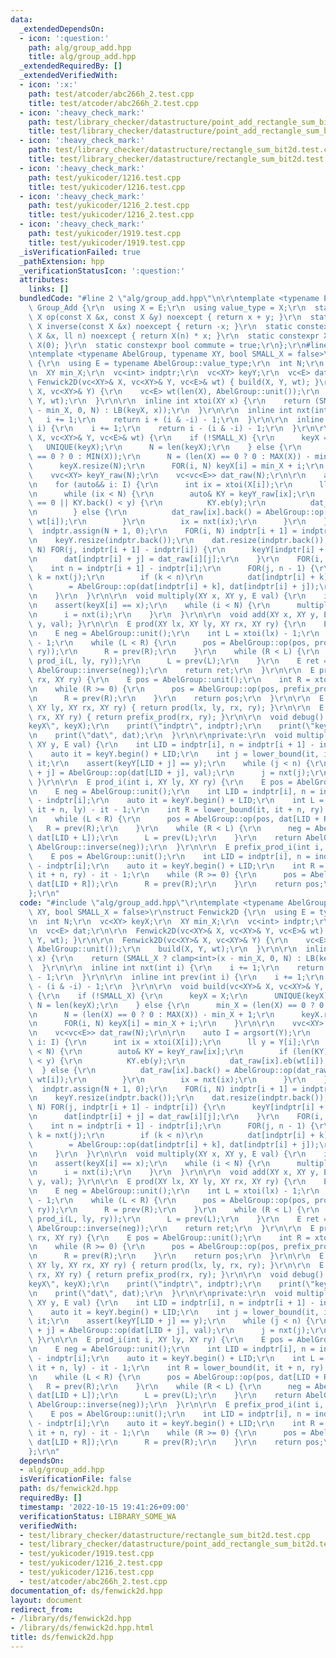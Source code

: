 ```yaml
---
data:
  _extendedDependsOn:
  - icon: ':question:'
    path: alg/group_add.hpp
    title: alg/group_add.hpp
  _extendedRequiredBy: []
  _extendedVerifiedWith:
  - icon: ':x:'
    path: test/atcoder/abc266h_2.test.cpp
    title: test/atcoder/abc266h_2.test.cpp
  - icon: ':heavy_check_mark:'
    path: test/library_checker/datastructure/point_add_rectangle_sum_bit2d.test.cpp
    title: test/library_checker/datastructure/point_add_rectangle_sum_bit2d.test.cpp
  - icon: ':heavy_check_mark:'
    path: test/library_checker/datastructure/rectangle_sum_bit2d.test.cpp
    title: test/library_checker/datastructure/rectangle_sum_bit2d.test.cpp
  - icon: ':heavy_check_mark:'
    path: test/yukicoder/1216.test.cpp
    title: test/yukicoder/1216.test.cpp
  - icon: ':heavy_check_mark:'
    path: test/yukicoder/1216_2.test.cpp
    title: test/yukicoder/1216_2.test.cpp
  - icon: ':heavy_check_mark:'
    path: test/yukicoder/1919.test.cpp
    title: test/yukicoder/1919.test.cpp
  _isVerificationFailed: true
  _pathExtension: hpp
  _verificationStatusIcon: ':question:'
  attributes:
    links: []
  bundledCode: "#line 2 \"alg/group_add.hpp\"\n\r\ntemplate <typename E>\r\nstruct\
    \ Group_Add {\r\n  using X = E;\r\n  using value_type = X;\r\n  static constexpr\
    \ X op(const X &x, const X &y) noexcept { return x + y; }\r\n  static constexpr\
    \ X inverse(const X &x) noexcept { return -x; }\r\n  static constexpr X power(const\
    \ X &x, ll n) noexcept { return X(n) * x; }\r\n  static constexpr X unit() { return\
    \ X(0); }\r\n  static constexpr bool commute = true;\r\n};\r\n#line 2 \"ds/fenwick2d.hpp\"\
    \ntemplate <typename AbelGroup, typename XY, bool SMALL_X = false>\r\nstruct Fenwick2D\
    \ {\r\n  using E = typename AbelGroup::value_type;\r\n  int N;\r\n  vc<XY> keyX;\r\
    \n  XY min_X;\r\n  vc<int> indptr;\r\n  vc<XY> keyY;\r\n  vc<E> dat;\r\n\r\n \
    \ Fenwick2D(vc<XY>& X, vc<XY>& Y, vc<E>& wt) { build(X, Y, wt); }\r\n\r\n  Fenwick2D(vc<XY>&\
    \ X, vc<XY>& Y) {\r\n    vc<E> wt(len(X), AbelGroup::unit());\r\n    build(X,\
    \ Y, wt);\r\n  }\r\n\r\n  inline int xtoi(XY x) {\r\n    return (SMALL_X ? clamp<int>(x\
    \ - min_X, 0, N) : LB(keyX, x));\r\n  }\r\n\r\n  inline int nxt(int i) {\r\n \
    \   i += 1;\r\n    return i + (i & -i) - 1;\r\n  }\r\n\r\n  inline int prev(int\
    \ i) {\r\n    i += 1;\r\n    return i - (i & -i) - 1;\r\n  }\r\n\r\n  void build(vc<XY>&\
    \ X, vc<XY>& Y, vc<E>& wt) {\r\n    if (!SMALL_X) {\r\n      keyX = X;\r\n   \
    \   UNIQUE(keyX);\r\n      N = len(keyX);\r\n    } else {\r\n      min_X = (len(X)\
    \ == 0 ? 0 : MIN(X));\r\n      N = (len(X) == 0 ? 0 : MAX(X)) - min_X + 1;\r\n\
    \      keyX.resize(N);\r\n      FOR(i, N) keyX[i] = min_X + i;\r\n    }\r\n\r\n\
    \    vvc<XY> keyY_raw(N);\r\n    vc<vc<E>> dat_raw(N);\r\n\r\n    auto I = argsort(Y);\r\
    \n    for (auto&& i: I) {\r\n      int ix = xtoi(X[i]);\r\n      ll y = Y[i];\r\
    \n      while (ix < N) {\r\n        auto& KY = keyY_raw[ix];\r\n        if (len(KY)\
    \ == 0 || KY.back() < y) {\r\n          KY.eb(y);\r\n          dat_raw[ix].eb(wt[i]);\r\
    \n        } else {\r\n          dat_raw[ix].back() = AbelGroup::op(dat_raw[ix].back(),\
    \ wt[i]);\r\n        }\r\n        ix = nxt(ix);\r\n      }\r\n    }\r\n\r\n  \
    \  indptr.assign(N + 1, 0);\r\n    FOR(i, N) indptr[i + 1] = indptr[i] + len(keyY_raw[i]);\r\
    \n    keyY.resize(indptr.back());\r\n    dat.resize(indptr.back());\r\n    FOR(i,\
    \ N) FOR(j, indptr[i + 1] - indptr[i]) {\r\n      keyY[indptr[i] + j] = keyY_raw[i][j];\r\
    \n      dat[indptr[i] + j] = dat_raw[i][j];\r\n    }\r\n    FOR(i, N) {\r\n  \
    \    int n = indptr[i + 1] - indptr[i];\r\n      FOR(j, n - 1) {\r\n        int\
    \ k = nxt(j);\r\n        if (k < n)\r\n          dat[indptr[i] + k]\r\n      \
    \        = AbelGroup::op(dat[indptr[i] + k], dat[indptr[i] + j]);\r\n      }\r\
    \n    }\r\n  }\r\n\r\n  void multiply(XY x, XY y, E val) {\r\n    int i = xtoi(x);\r\
    \n    assert(keyX[i] == x);\r\n    while (i < N) {\r\n      multiply_i(i, y, val);\r\
    \n      i = nxt(i);\r\n    }\r\n  }\r\n\r\n  void add(XY x, XY y, E val) { multiply(x,\
    \ y, val); }\r\n\r\n  E prod(XY lx, XY ly, XY rx, XY ry) {\r\n    E pos = AbelGroup::unit();\r\
    \n    E neg = AbelGroup::unit();\r\n    int L = xtoi(lx) - 1;\r\n    int R = xtoi(rx)\
    \ - 1;\r\n    while (L < R) {\r\n      pos = AbelGroup::op(pos, prod_i(R, ly,\
    \ ry));\r\n      R = prev(R);\r\n    }\r\n    while (R < L) {\r\n      neg = AbelGroup::op(neg,\
    \ prod_i(L, ly, ry));\r\n      L = prev(L);\r\n    }\r\n    E ret = AbelGroup::op(pos,\
    \ AbelGroup::inverse(neg));\r\n    return ret;\r\n  }\r\n\r\n  E prefix_prod(XY\
    \ rx, XY ry) {\r\n    E pos = AbelGroup::unit();\r\n    int R = xtoi(rx) - 1;\r\
    \n    while (R >= 0) {\r\n      pos = AbelGroup::op(pos, prefix_prod_i(R, ry));\r\
    \n      R = prev(R);\r\n    }\r\n    return pos;\r\n  }\r\n\r\n  E sum(XY lx,\
    \ XY ly, XY rx, XY ry) { return prod(lx, ly, rx, ry); }\r\n\r\n  E prefix_sum(XY\
    \ rx, XY ry) { return prefix_prod(rx, ry); }\r\n\r\n  void debug() {\r\n    print(\"\
    keyX\", keyX);\r\n    print(\"indptr\", indptr);\r\n    print(\"keyY\", keyY);\r\
    \n    print(\"dat\", dat);\r\n  }\r\n\r\nprivate:\r\n  void multiply_i(int i,\
    \ XY y, E val) {\r\n    int LID = indptr[i], n = indptr[i + 1] - indptr[i];\r\n\
    \    auto it = keyY.begin() + LID;\r\n    int j = lower_bound(it, it + n, y) -\
    \ it;\r\n    assert(keyY[LID + j] == y);\r\n    while (j < n) {\r\n      dat[LID\
    \ + j] = AbelGroup::op(dat[LID + j], val);\r\n      j = nxt(j);\r\n    }\r\n \
    \ }\r\n\r\n  E prod_i(int i, XY ly, XY ry) {\r\n    E pos = AbelGroup::unit();\r\
    \n    E neg = AbelGroup::unit();\r\n    int LID = indptr[i], n = indptr[i + 1]\
    \ - indptr[i];\r\n    auto it = keyY.begin() + LID;\r\n    int L = lower_bound(it,\
    \ it + n, ly) - it - 1;\r\n    int R = lower_bound(it, it + n, ry) - it - 1;\r\
    \n    while (L < R) {\r\n      pos = AbelGroup::op(pos, dat[LID + R]);\r\n   \
    \   R = prev(R);\r\n    }\r\n    while (R < L) {\r\n      neg = AbelGroup::op(neg,\
    \ dat[LID + L]);\r\n      L = prev(L);\r\n    }\r\n    return AbelGroup::op(pos,\
    \ AbelGroup::inverse(neg));\r\n  }\r\n\r\n  E prefix_prod_i(int i, XY ry) {\r\n\
    \    E pos = AbelGroup::unit();\r\n    int LID = indptr[i], n = indptr[i + 1]\
    \ - indptr[i];\r\n    auto it = keyY.begin() + LID;\r\n    int R = lower_bound(it,\
    \ it + n, ry) - it - 1;\r\n    while (R >= 0) {\r\n      pos = AbelGroup::op(pos,\
    \ dat[LID + R]);\r\n      R = prev(R);\r\n    }\r\n    return pos;\r\n  }\r\n\
    };\r\n"
  code: "#include \"alg/group_add.hpp\"\r\ntemplate <typename AbelGroup, typename\
    \ XY, bool SMALL_X = false>\r\nstruct Fenwick2D {\r\n  using E = typename AbelGroup::value_type;\r\
    \n  int N;\r\n  vc<XY> keyX;\r\n  XY min_X;\r\n  vc<int> indptr;\r\n  vc<XY> keyY;\r\
    \n  vc<E> dat;\r\n\r\n  Fenwick2D(vc<XY>& X, vc<XY>& Y, vc<E>& wt) { build(X,\
    \ Y, wt); }\r\n\r\n  Fenwick2D(vc<XY>& X, vc<XY>& Y) {\r\n    vc<E> wt(len(X),\
    \ AbelGroup::unit());\r\n    build(X, Y, wt);\r\n  }\r\n\r\n  inline int xtoi(XY\
    \ x) {\r\n    return (SMALL_X ? clamp<int>(x - min_X, 0, N) : LB(keyX, x));\r\n\
    \  }\r\n\r\n  inline int nxt(int i) {\r\n    i += 1;\r\n    return i + (i & -i)\
    \ - 1;\r\n  }\r\n\r\n  inline int prev(int i) {\r\n    i += 1;\r\n    return i\
    \ - (i & -i) - 1;\r\n  }\r\n\r\n  void build(vc<XY>& X, vc<XY>& Y, vc<E>& wt)\
    \ {\r\n    if (!SMALL_X) {\r\n      keyX = X;\r\n      UNIQUE(keyX);\r\n     \
    \ N = len(keyX);\r\n    } else {\r\n      min_X = (len(X) == 0 ? 0 : MIN(X));\r\
    \n      N = (len(X) == 0 ? 0 : MAX(X)) - min_X + 1;\r\n      keyX.resize(N);\r\
    \n      FOR(i, N) keyX[i] = min_X + i;\r\n    }\r\n\r\n    vvc<XY> keyY_raw(N);\r\
    \n    vc<vc<E>> dat_raw(N);\r\n\r\n    auto I = argsort(Y);\r\n    for (auto&&\
    \ i: I) {\r\n      int ix = xtoi(X[i]);\r\n      ll y = Y[i];\r\n      while (ix\
    \ < N) {\r\n        auto& KY = keyY_raw[ix];\r\n        if (len(KY) == 0 || KY.back()\
    \ < y) {\r\n          KY.eb(y);\r\n          dat_raw[ix].eb(wt[i]);\r\n      \
    \  } else {\r\n          dat_raw[ix].back() = AbelGroup::op(dat_raw[ix].back(),\
    \ wt[i]);\r\n        }\r\n        ix = nxt(ix);\r\n      }\r\n    }\r\n\r\n  \
    \  indptr.assign(N + 1, 0);\r\n    FOR(i, N) indptr[i + 1] = indptr[i] + len(keyY_raw[i]);\r\
    \n    keyY.resize(indptr.back());\r\n    dat.resize(indptr.back());\r\n    FOR(i,\
    \ N) FOR(j, indptr[i + 1] - indptr[i]) {\r\n      keyY[indptr[i] + j] = keyY_raw[i][j];\r\
    \n      dat[indptr[i] + j] = dat_raw[i][j];\r\n    }\r\n    FOR(i, N) {\r\n  \
    \    int n = indptr[i + 1] - indptr[i];\r\n      FOR(j, n - 1) {\r\n        int\
    \ k = nxt(j);\r\n        if (k < n)\r\n          dat[indptr[i] + k]\r\n      \
    \        = AbelGroup::op(dat[indptr[i] + k], dat[indptr[i] + j]);\r\n      }\r\
    \n    }\r\n  }\r\n\r\n  void multiply(XY x, XY y, E val) {\r\n    int i = xtoi(x);\r\
    \n    assert(keyX[i] == x);\r\n    while (i < N) {\r\n      multiply_i(i, y, val);\r\
    \n      i = nxt(i);\r\n    }\r\n  }\r\n\r\n  void add(XY x, XY y, E val) { multiply(x,\
    \ y, val); }\r\n\r\n  E prod(XY lx, XY ly, XY rx, XY ry) {\r\n    E pos = AbelGroup::unit();\r\
    \n    E neg = AbelGroup::unit();\r\n    int L = xtoi(lx) - 1;\r\n    int R = xtoi(rx)\
    \ - 1;\r\n    while (L < R) {\r\n      pos = AbelGroup::op(pos, prod_i(R, ly,\
    \ ry));\r\n      R = prev(R);\r\n    }\r\n    while (R < L) {\r\n      neg = AbelGroup::op(neg,\
    \ prod_i(L, ly, ry));\r\n      L = prev(L);\r\n    }\r\n    E ret = AbelGroup::op(pos,\
    \ AbelGroup::inverse(neg));\r\n    return ret;\r\n  }\r\n\r\n  E prefix_prod(XY\
    \ rx, XY ry) {\r\n    E pos = AbelGroup::unit();\r\n    int R = xtoi(rx) - 1;\r\
    \n    while (R >= 0) {\r\n      pos = AbelGroup::op(pos, prefix_prod_i(R, ry));\r\
    \n      R = prev(R);\r\n    }\r\n    return pos;\r\n  }\r\n\r\n  E sum(XY lx,\
    \ XY ly, XY rx, XY ry) { return prod(lx, ly, rx, ry); }\r\n\r\n  E prefix_sum(XY\
    \ rx, XY ry) { return prefix_prod(rx, ry); }\r\n\r\n  void debug() {\r\n    print(\"\
    keyX\", keyX);\r\n    print(\"indptr\", indptr);\r\n    print(\"keyY\", keyY);\r\
    \n    print(\"dat\", dat);\r\n  }\r\n\r\nprivate:\r\n  void multiply_i(int i,\
    \ XY y, E val) {\r\n    int LID = indptr[i], n = indptr[i + 1] - indptr[i];\r\n\
    \    auto it = keyY.begin() + LID;\r\n    int j = lower_bound(it, it + n, y) -\
    \ it;\r\n    assert(keyY[LID + j] == y);\r\n    while (j < n) {\r\n      dat[LID\
    \ + j] = AbelGroup::op(dat[LID + j], val);\r\n      j = nxt(j);\r\n    }\r\n \
    \ }\r\n\r\n  E prod_i(int i, XY ly, XY ry) {\r\n    E pos = AbelGroup::unit();\r\
    \n    E neg = AbelGroup::unit();\r\n    int LID = indptr[i], n = indptr[i + 1]\
    \ - indptr[i];\r\n    auto it = keyY.begin() + LID;\r\n    int L = lower_bound(it,\
    \ it + n, ly) - it - 1;\r\n    int R = lower_bound(it, it + n, ry) - it - 1;\r\
    \n    while (L < R) {\r\n      pos = AbelGroup::op(pos, dat[LID + R]);\r\n   \
    \   R = prev(R);\r\n    }\r\n    while (R < L) {\r\n      neg = AbelGroup::op(neg,\
    \ dat[LID + L]);\r\n      L = prev(L);\r\n    }\r\n    return AbelGroup::op(pos,\
    \ AbelGroup::inverse(neg));\r\n  }\r\n\r\n  E prefix_prod_i(int i, XY ry) {\r\n\
    \    E pos = AbelGroup::unit();\r\n    int LID = indptr[i], n = indptr[i + 1]\
    \ - indptr[i];\r\n    auto it = keyY.begin() + LID;\r\n    int R = lower_bound(it,\
    \ it + n, ry) - it - 1;\r\n    while (R >= 0) {\r\n      pos = AbelGroup::op(pos,\
    \ dat[LID + R]);\r\n      R = prev(R);\r\n    }\r\n    return pos;\r\n  }\r\n\
    };\r\n"
  dependsOn:
  - alg/group_add.hpp
  isVerificationFile: false
  path: ds/fenwick2d.hpp
  requiredBy: []
  timestamp: '2022-10-15 19:41:26+09:00'
  verificationStatus: LIBRARY_SOME_WA
  verifiedWith:
  - test/library_checker/datastructure/rectangle_sum_bit2d.test.cpp
  - test/library_checker/datastructure/point_add_rectangle_sum_bit2d.test.cpp
  - test/yukicoder/1919.test.cpp
  - test/yukicoder/1216_2.test.cpp
  - test/yukicoder/1216.test.cpp
  - test/atcoder/abc266h_2.test.cpp
documentation_of: ds/fenwick2d.hpp
layout: document
redirect_from:
- /library/ds/fenwick2d.hpp
- /library/ds/fenwick2d.hpp.html
title: ds/fenwick2d.hpp
---
```

